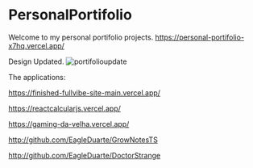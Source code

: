 # PersonalPortifolio
Welcome to my personal portifolio projects. 
https://personal-portifolio-x7hq.vercel.app/

Design Updated.
![portifolioupdate](https://user-images.githubusercontent.com/107157839/194735906-625a4387-e913-40a4-b882-e2fcfdb7b94b.png)

The applications:

https://finished-fullvibe-site-main.vercel.app/

https://reactcalcularjs.vercel.app/

https://gaming-da-velha.vercel.app/

http://github.com/EagleDuarte/GrowNotesTS

http://github.com/EagleDuarte/DoctorStrange